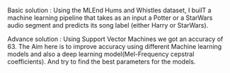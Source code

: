 Basic solution : Using the MLEnd Hums and Whistles dataset, I builT a machine learning pipeline that takes as an input a Potter or a StarWars audio segment and predicts its song label (either Harry or StarWars).

Advance solution : Using Support Vector Machines we got an accuracy of 63. The Aim here is to improve accuracy using different Machine learning models and also a deep learning model(Mel-Frequency cepstral coefficients). And try to find the best parameters for the models.
